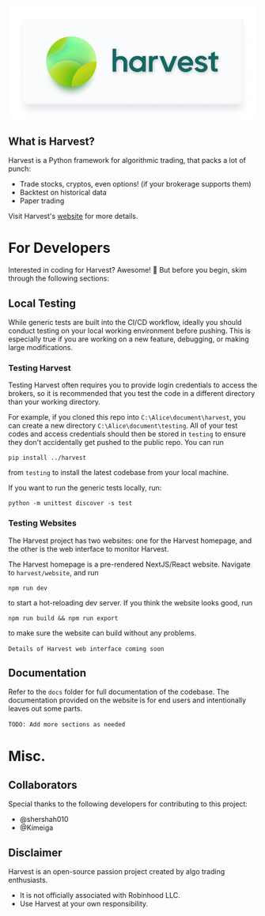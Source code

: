 ![Header](docs/banner.png)

## What is Harvest?
Harvest is a Python framework for algorithmic trading, that packs a lot of punch:
- Trade stocks, cryptos, even options! (if your brokerage supports them)
- Backtest on historical data
- Paper trading

Visit Harvest's [website](https://tfukaza.github.io/harvest/) for more details.

# For Developers
Interested in coding for Harvest? Awesome! 🤟 But before you begin, skim through the following sections:

## Local Testing
While generic tests are built into the CI/CD workflow, ideally you should conduct testing on your local working environment before pushing. This is especially true if you are working on a new feature, debugging, or making large modifications. 

### Testing Harvest 
Testing Harvest often requires you to provide login credentials to access the brokers, so it is recommended that you test the code in a different directory than your working directory. 

For example, if you cloned this repo into `C:\Alice\document\harvest`, you can create a new directory `C:\Alice\document\testing`. All of your test codes and access credentials should then be stored in `testing` to ensure they don't accidentally get pushed to the public repo. You can run 
```
pip install ../harvest
``` 
from `testing` to install the latest codebase from your local machine.  

If you want to run the generic tests locally, run:
```
python -m unittest discover -s test
```

### Testing Websites
The Harvest project has two websites: one for the Harvest homepage, and the other is the web interface to monitor Harvest.

The Harvest homepage is a pre-rendered NextJS/React website. Navigate to `harvest/website`, and run 
```
npm run dev
``` 
to start a hot-reloading dev server. If you think the website looks good, run 
```
npm run build && npm run export
``` 
to make sure the website can build without any problems. 

`Details of Harvest web interface coming soon`

## Documentation
Refer to the `docs` folder for full documentation of the codebase. The documentation provided on the website is for end users and intentionally leaves out some parts. 

`TODO: Add more sections as needed`

# Misc.
## Collaborators
 Special thanks to the following developers for contributing to this project:
 - @shershah010
 - @Kimeiga


## Disclaimer
Harvest is an open-source passion project created by algo trading enthusiasts. 
- It is not officially associated with Robinhood LLC.  
- Use Harvest at your own responsibility. 
